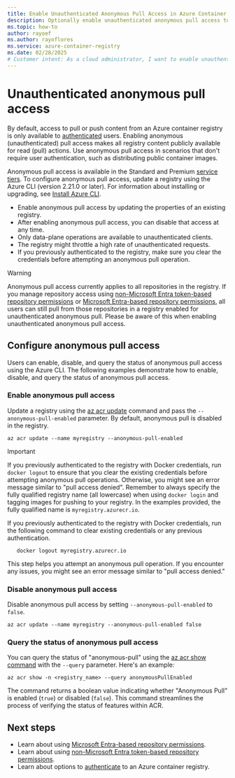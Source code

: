 ```yaml
---
title: Enable Unauthenticated Anonymous Pull Access in Azure Container Registry
description: Optionally enable unauthenticated anonymous pull access to make content in your Azure container registry publicly available
ms.topic: how-to
author: rayoef
ms.author: rayoflores
ms.service: azure-container-registry
ms.date: 02/28/2025
# Customer intent: As a cloud administrator, I want to enable unauthenticated anonymous pull access in Azure Container Registry so that I can distribute public container images without requiring user authentication.
---
```


# Unauthenticated anonymous pull access

By default, access to pull or push content from an Azure container registry is only available to [authenticated](container-registry-authentication.md) users. Enabling anonymous (unauthenticated) pull access makes all registry content publicly available for read (pull) actions. Use anonymous pull access in scenarios that don't require user authentication, such as distributing public container images.

Anonymous pull access is available in the Standard and Premium [service tiers](container-registry-skus.md). To configure anonymous pull access, update a registry using the Azure CLI (version 2.21.0 or later). For information about installing or upgrading, see [Install Azure CLI](/cli/azure/install-azure-cli).

- Enable anonymous pull access by updating the properties of an existing registry.
- After enabling anonymous pull access, you can disable that access at any time.
- Only data-plane operations are available to unauthenticated clients.
- The registry might throttle a high rate of unauthenticated requests.
- If you previously authenticated to the registry, make sure you clear the credentials before attempting an anonymous pull operation.

> [!WARNING]
> Anonymous pull access currently applies to all repositories in the registry. If you manage repository access using [non-Microsoft Entra token-based repository permissions](container-registry-token-based-repository-permissions.md) or [Microsoft Entra-based repository permissions](container-registry-rbac-abac-repository-permissions.md), all users can still pull from those repositories in a registry enabled for unauthenticated anonymous pull. Please be aware of this when enabling unauthenticated anonymous pull access.

## Configure anonymous pull access 

Users can enable, disable, and query the status of anonymous pull access using the Azure CLI. The following examples demonstrate how to enable, disable, and query the status of anonymous pull access.

### Enable anonymous pull access

Update a registry using the [az acr update](/cli/azure/acr#az-acr-update) command and pass the `--anonymous-pull-enabled` parameter. By default, anonymous pull is disabled in the registry.
          
```azurecli
az acr update --name myregistry --anonymous-pull-enabled
``` 

> [!IMPORTANT]
> If you previously authenticated to the registry with Docker credentials, run `docker logout` to ensure that you clear the existing credentials before attempting anonymous pull operations. Otherwise, you might see an error message similar to "pull access denied".
> Remember to always specify the fully qualified registry name (all lowercase) when using `docker login` and tagging images for pushing to your registry. In the examples provided, the fully qualified name is `myregistry.azurecr.io`.

If you previously authenticated to the registry with Docker credentials, run the following command to clear existing credentials or any previous authentication.
 
   ```azurecli
      docker logout myregistry.azurecr.io
   ```

This step helps you attempt an anonymous pull operation. If you encounter any issues, you might see an error message similar to "pull access denied."


### Disable anonymous pull access

Disable anonymous pull access by setting `--anonymous-pull-enabled` to `false`.

```azurecli
az acr update --name myregistry --anonymous-pull-enabled false
```

### Query the status of anonymous pull access

You can query the status of "anonymous-pull" using the [az acr show command][az-acr-show] with the `--query` parameter. Here's an example:

```azurecli-interactive
az acr show -n <registry_name> --query anonymousPullEnabled
```

The command returns a boolean value indicating whether "Anonymous Pull" is enabled (`true`) or disabled (`false`). This command streamlines the process of verifying the status of features within ACR.

## Next steps

* Learn about using [Microsoft Entra-based repository permissions](container-registry-rbac-abac-repository-permissions.md).
* Learn about using [non-Microsoft Entra token-based repository permissions](container-registry-token-based-repository-permissions.md).
* Learn about options to [authenticate](container-registry-authentication.md) to an Azure container registry.


[az-acr-show]: /cli/azure/acr#az-acr-show